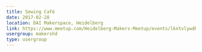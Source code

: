 ```yaml
---
title: Sewing Café
date: 2017-02-28
location: DAI Makerspace, Heidelberg
link: https://www.meetup.com/Heidelberg-Makers-Meetup/events/lkntvlywdblc/
usergroup: makershd
type: usergroup
---
```

